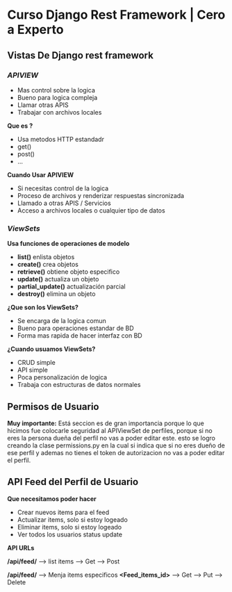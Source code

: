 # Curso Django Rest Framework | Cero a Experto

## Vistas De Django rest framework

### _APIVIEW_

- Mas control sobre la logica
- Bueno para logica compleja
- Llamar otras APIS
- Trabajar con archivos locales

**Que es ?**

- Usa metodos HTTP estandadr
- get()
- post()
- ...

**Cuando Usar APIVIEW**

- Si necesitas control de la logica
- Proceso de archivos y renderizar respuestas sincronizada
- Llamado a otras APIS / Servicios
- Acceso a archivos locales o cualquier tipo de datos

### _ViewSets_

**Usa funciones de operaciones de modelo**

- **list()** enlista objetos
- **create()** crea objetos
- **retrieve()** obtiene objeto especifico
- **update()** actualiza un objeto
- **partial_update()** actualización parcial
- **destroy()** elimina un objeto

**¿Que son los ViewSets?**

- Se encarga de la logica comun
- Bueno para operaciones estandar de BD
- Forma mas rapida de hacer interfaz con BD

**¿Cuando usuamos ViewSets?**

- CRUD simple
- API simple
- Poca personalización de logica
- Trabaja con estructuras de datos normales


## Permisos de Usuario
**Muy importante:** Está seccion es de gran importancia porque lo que hicimos fue
colocarle seguridad al APIViewSet de perfiles, porque si no eres la persona dueña
del perfil no vas a poder editar este. esto se logro creando la clase permissions.py
en la cual si indica que si no eres dueño de ese perfil y ademas no tienes el token de
autorizacion no vas a poder editar el perfil.

## API Feed del Perfil de Usuario

**Que necesitamos poder hacer**

- Crear nuevos items para el feed
- Actualizar items, solo si estoy logeado
- Eliminar items, solo si estoy logeado
- Ver todos los usuarios status update

**API URLs**

**/api/feed/** --> list items
               --> Get
               --> Post

**/api/feed/** --> Menja items especificos
**<Feed_items_id>**
               --> Get
               --> Put
               --> Delete

